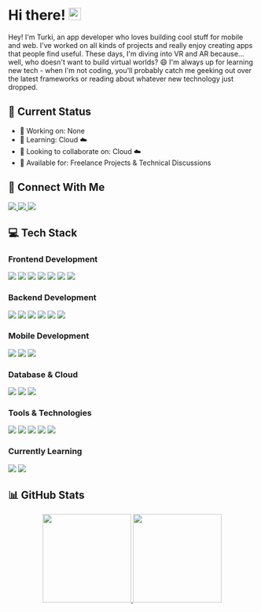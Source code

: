# Hi there! <img src="https://media.giphy.com/media/hvRJCLFzcasrR4ia7z/giphy.gif" width="25px">

Hey! I'm Turki, an app developer who loves building cool stuff for mobile and web. I've worked on all kinds of projects and really enjoy creating apps that people find useful. These days, I'm diving into VR and AR because... well, who doesn't want to build virtual worlds? 😄 I'm always up for learning new tech - when I'm not coding, you'll probably catch me geeking out over the latest frameworks or reading about whatever new technology just dropped.

## 🚀 Current Status
- 🔭 Working on: None
- 🌱 Learning: Cloud ☁️
- 👯 Looking to collaborate on: Cloud ☁️
- 💬 Available for: Freelance Projects & Technical Discussions

## 🤝 Connect With Me
<p>
<a href="https://www.linkedin.com/in/turki-faisal-7bb768231/" target="_blank">
<img src="https://img.shields.io/badge/linkedin-%230077B5.svg?style=for-the-badge&logo=linkedin&logoColor=white"/>
</a>
<a href="mailto:turkifaisal.dev@gmail.com">
<img src="https://img.shields.io/badge/Email-D14836?style=for-the-badge&logo=gmail&logoColor=white"/>
</a>
<a href="https://app.daily.dev/lltrx">
<img src="https://img.shields.io/badge/daily.dev-CE3DF3?style=for-the-badge&logo=dailydotdev&logoColor=white"/>
</a>
</p>

## 💻 Tech Stack
### Frontend Development
<p>
<img src="https://img.shields.io/badge/html5-%23E34F26.svg?style=for-the-badge&logo=html5&logoColor=white"/>
<img src="https://img.shields.io/badge/css3-%231572B6.svg?style=for-the-badge&logo=css3&logoColor=white"/>
<img src="https://img.shields.io/badge/javascript-%23323330.svg?style=for-the-badge&logo=javascript&logoColor=%23F7DF1E"/>
<img src="https://img.shields.io/badge/typescript-%23007ACC.svg?style=for-the-badge&logo=typescript&logoColor=white"/>
<img src="https://img.shields.io/badge/react-%2320232a.svg?style=for-the-badge&logo=react&logoColor=%2361DAFB"/>
<img src="https://img.shields.io/badge/Angular-DD0031?style=for-the-badge&logo=angular&logoColor=white"/>
<img src="https://img.shields.io/badge/tailwindcss-%2338B2AC.svg?style=for-the-badge&logo=tailwind-css&logoColor=white"/>
</p>

### Backend Development
<p>
<img src="https://img.shields.io/badge/node.js-6DA55F?style=for-the-badge&logo=node.js&logoColor=white"/>
<img src="https://img.shields.io/badge/.NET-512BD4?style=for-the-badge&logo=dotnet&logoColor=white"/>
<img src="https://img.shields.io/badge/Django-092E20?style=for-the-badge&logo=django&logoColor=white"/>
<img src="https://img.shields.io/badge/Spring_Boot-6DB33F?style=for-the-badge&logo=spring&logoColor=white"/>
<img src="https://img.shields.io/badge/express.js-%23404d59.svg?style=for-the-badge&logo=express&logoColor=%2361DAFB"/>
<img src="https://img.shields.io/badge/python-3670A0?style=for-the-badge&logo=python&logoColor=ffdd54"/>
</p>

### Mobile Development
<p>
<img src="https://img.shields.io/badge/react_native-%2320232a.svg?style=for-the-badge&logo=react&logoColor=%2361DAFB"/>
<img src="https://img.shields.io/badge/flutter-%2302569B.svg?style=for-the-badge&logo=flutter&logoColor=white"/>
<img src="https://img.shields.io/badge/Swift-F05138?style=for-the-badge&logo=swift&logoColor=white"/>
</p>

### Database & Cloud
<p>
<img src="https://img.shields.io/badge/MongoDB-%234ea94b.svg?style=for-the-badge&logo=mongodb&logoColor=white"/>
<img src="https://img.shields.io/badge/firebase-%23039BE5.svg?style=for-the-badge&logo=firebase"/>
<img src="https://img.shields.io/badge/Googlecloud-4285F4?style=for-the-badge&logo=googlecloud&logoColor=white"/>
</p>

### Tools & Technologies
<p>
<img src="https://img.shields.io/badge/git-%23F05033.svg?style=for-the-badge&logo=git&logoColor=white"/>
<img src="https://img.shields.io/badge/Visual%20Studio%20Code-0078d7.svg?style=for-the-badge&logo=visual-studio-code&logoColor=white"/>
<img src="https://img.shields.io/badge/figma-%23F24E1E.svg?style=for-the-badge&logo=figma&logoColor=white"/>
<img src="https://img.shields.io/badge/xcode-147EFB?style=for-the-badge&logo=xcode&logoColor=white"/>
<img src="https://img.shields.io/badge/expo-000020?style=for-the-badge&logo=expo&logoColor=white"/>
</p>

### Currently Learning
<p>
<img src="https://img.shields.io/badge/unity-%23000000.svg?style=for-the-badge&logo=unity&logoColor=white"/>
<img src="https://img.shields.io/badge/unrealengine-%23313131.svg?style=for-the-badge&logo=unrealengine&logoColor=white"/>
</p>
  
## 📊 GitHub Stats
<p align="center">
<a href="https://github.com/lltrx">
  <img height="180em" src="https://github-readme-stats-eight-theta.vercel.app/api?username=lltrx&show_icons=true&theme=react&include_all_commits=true&count_private=true"/>
  <img height="180em" src="https://github-readme-stats-eight-theta.vercel.app/api/top-langs/?username=lltrx&layout=compact&langs_count=8&theme=react"/>
</a>
</p>

